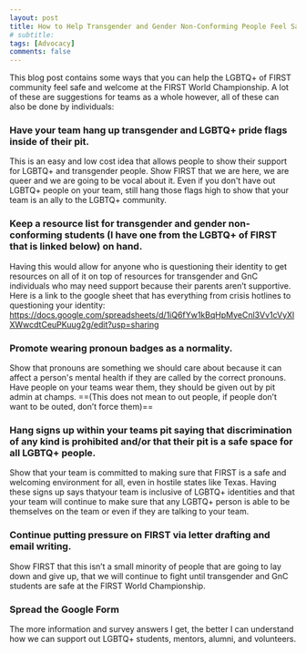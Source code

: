 ```yaml
---
layout: post
title: How to Help Transgender and Gender Non-Conforming People Feel Safe At Champs
# subtitle:
tags: [Advocacy]
comments: false
---
```

This blog post contains some ways that you can help the LGBTQ+ of FIRST community feel safe and welcome at the FIRST World Championship. A lot of these are suggestions for teams as a whole however, all of these can also be done by individuals:

### Have your team hang up transgender and LGBTQ+ pride flags inside of their pit.
This is an easy and low cost idea that allows people to show their support for LGBTQ+ and transgender people. Show FIRST that we are here, we are queer and we are going to be vocal about it. Even if you don't have out LGBTQ+ people on your team, still hang those flags high to show that your team is an ally to the LGBTQ+ community.
### Keep a resource list for transgender and gender non-conforming students (I have one from the LGBTQ+ of FIRST that is linked below) on hand.
Having this would allow for anyone who is questioning their identity to get resources on all of it on top of resources for transgender and GnC individuals who may need support because their parents aren’t supportive. Here is a link to the google sheet that has everything from crisis hotlines to questioning your identity: https://docs.google.com/spreadsheets/d/1iQ6fYw1kBqHpMyeCnl3Vv1cVyXlXWwcdtCeuPKuug2g/edit?usp=sharing
### Promote wearing pronoun badges as a normality.
Show that pronouns are something we should care about because it can affect a person's mental health if they are called by the correct pronouns. Have people on your teams wear them, they should be given out by pit admin at champs. ==(This does not mean to out people, if people don’t want to be outed, don’t force them)==
### Hang signs up within your teams pit saying that discrimination of any kind is prohibited and/or that their pit is a safe space for all LGBTQ+ people.
Show that your team is committed to making sure that FIRST is a safe and welcoming environment for all, even in hostile states like Texas. Having these signs up says thatyour team is inclusive of LGBTQ+ identities and that your team will continue to make sure that any LGBTQ+ person is able to be themselves on the team or even if they are talking to your team.
### Continue putting pressure on FIRST via letter drafting and email writing.
Show FIRST that this isn’t a small minority of people that are going to lay down and give up, that we will continue to fight until transgender and GnC students are safe at the FIRST World Championship.
### Spread the Google Form
The more information and survey answers I get, the better I can understand how we can support out LGBTQ+ students, mentors, alumni, and volunteers. 